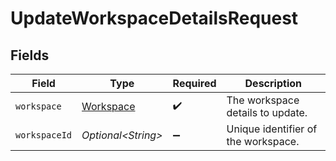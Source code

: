 # UpdateWorkspaceDetailsRequest


## Fields

| Field                                         | Type                                          | Required                                      | Description                                   |
| --------------------------------------------- | --------------------------------------------- | --------------------------------------------- | --------------------------------------------- |
| `workspace`                                   | [Workspace](../../models/shared/Workspace.md) | :heavy_check_mark:                            | The workspace details to update.              |
| `workspaceId`                                 | *Optional\<String>*                           | :heavy_minus_sign:                            | Unique identifier of the workspace.           |